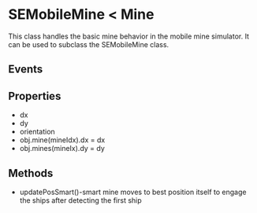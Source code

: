 # SEMobileMine < Mine

This class handles the basic mine behavior in the 
mobile mine simulator.  It can be used to subclass the SEMobileMine class.

## Events

## Properties
* dx
* dy 
* orientation 
* obj.mine(mineIdx).dx = dx
* obj.mines(mineIx).dy = dy

## Methods
* updatePosSmart()-smart mine moves to best position itself to engage the ships after detecting the first ship 
